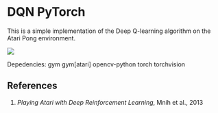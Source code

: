 # DQN PyTorch
This is a simple implementation of the Deep Q-learning algorithm on the Atari Pong environment.

![](/assets/pong.gif)

Depedencies:
gym
gym[atari]
opencv-python
torch
torchvision

## References
1. *Playing Atari with Deep Reinforcement Learning*, Mnih et al., 2013
